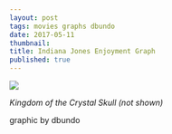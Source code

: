 ```yaml
---
layout: post
tags: movies graphs dbundo
date: 2017-05-11
thumbnail:
title: Indiana Jones Enjoyment Graph
published: true
---
```


<img src = "{{site.url}}/images/IJEG.png">

<em>Kingdom of the Crystal Skull (not shown)</em>

graphic by dbundo
